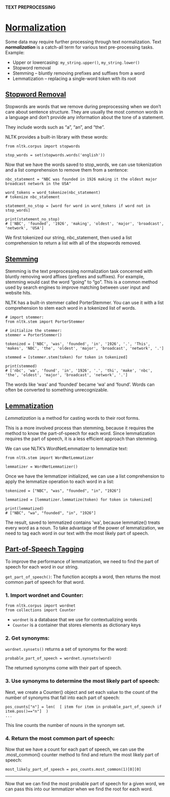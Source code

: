 #### TEXT PREPROCESSING
# [Normalization](https://www.codecademy.com/paths/build-chatbots-with-python/tracks/rule-based-chatbots/modules/nlp-text-preprocessing/lessons/text-preprocessing/exercises/normalization)
Some data may require further processing through text normalization. Text ***normalization*** is a catch-all term for various text pre-processing tasks.
Example:
* Upper or lowercasing: `my_string.upper()`, `my_string.lower()`
* Stopword removal
* Stemming – bluntly removing prefixes and suffixes from a word
* Lemmatization – replacing a single-word token with its root

## [Stopword Removal](https://www.codecademy.com/paths/build-chatbots-with-python/tracks/rule-based-chatbots/modules/nlp-text-preprocessing/lessons/text-preprocessing/exercises/stopword-removal)
Stopwords are words that we remove during preprocessing when we don’t care about sentence structure. They are usually the most common words in a language and don’t provide any information about the tone of a statement.

They include words such as “a”, “an”, and “the”.

NLTK provides a built-in library with these words:
```
from nltk.corpus import stopwords 

stop_words = set(stopwords.words('english')) 
```
Now that we have the words saved to stop_words, we can use tokenization and a list comprehension to remove them from a sentence:
```
nbc_statement = "NBC was founded in 1926 making it the oldest major broadcast network in the USA"

word_tokens = word_tokenize(nbc_statement) 
# tokenize nbc_statement

statement_no_stop = [word for word in word_tokens if word not in stop_words]

print(statement_no_stop)
# ['NBC', 'founded', '1926', 'making', 'oldest', 'major', 'broadcast', 'network', 'USA']
```
We first tokenized our string, nbc_statement, then used a list comprehension to return a list with all of the stopwords removed.

## [Stemming](https://www.codecademy.com/paths/build-chatbots-with-python/tracks/rule-based-chatbots/modules/nlp-text-preprocessing/lessons/text-preprocessing/exercises/stemming)
Stemming is the text preprocessing normalization task concerned with bluntly removing word affixes (prefixes and suffixes).
For example, stemming would cast the word “going” to “go”. This is a common method used by search engines to improve matching between user input and website hits.

NLTK has a built-in stemmer called PorterStemmer. You can use it with a list comprehension to stem each word in a tokenized list of words.
```
# import stemmer:
from nltk.stem import PorterStemmer

# initialize the stemmer:
stemmer = PorterStemmer()

tokenized = ['NBC', 'was', 'founded', 'in', '1926', '.', 'This', 'makes', 'NBC', 'the', 'oldest', 'major', 'broadcast', 'network', '.']

stemmed = [stemmer.stem(token) for token in tokenized]

print(stemmed)
# ['nbc', 'wa', 'found', 'in', '1926', '.', 'thi', 'make', 'nbc', 'the', 'oldest', 'major', 'broadcast', 'network', '.']
```
The words like ‘was’ and ‘founded’ became ‘wa’ and ‘found’.
Words can often be converted to something unrecognizable.
## [Lemmatization](https://www.codecademy.com/paths/build-chatbots-with-python/tracks/rule-based-chatbots/modules/nlp-text-preprocessing/lessons/text-preprocessing/exercises/lemmatization)
*Lemmatization* is a method for casting words to their root forms.

This is a more involved process than stemming, because it requires the method to know the part-of-speech for each word. Since lemmatization requires the part of speech, it is a less efficient approach than stemming.

We can use NLTK’s WordNetLemmatizer to lemmatize text:
```
from nltk.stem import WordNetLemmatizer

lemmatizer = WordNetLemmatizer()
```
Once we have the lemmatizer initialized, we can use a list comprehension to apply the lemmatize operation to each word in a list:
```
tokenized = ["NBC", "was", "founded", "in", "1926"]

lemmatized = [lemmatizer.lemmatize(token) for token in tokenized]

print(lemmatized)
# ["NBC", "wa", "founded", "in", "1926"]
```
The result, saved to lemmatized contains 'wa', because lemmatize() treats every word as a noun. To take advantage of the power of lemmatization, we need to tag each word in our text with the most likely part of speech. 

## [Part-of-Speech Tagging](https://www.codecademy.com/paths/build-chatbots-with-python/tracks/rule-based-chatbots/modules/nlp-text-preprocessing/lessons/text-preprocessing/exercises/part-of-speech-tagging)
To improve the performance of lemmatization, we need to find the part of speech for each word in our string.

`get_part_of_speech()`: The function accepts a word, then returns the most common part of speech for that word.

### 1. Import wordnet and Counter:
```
from nltk.corpus import wordnet
from collections import Counter
```
* `wordnet` is a database that we use for contextualizing words
* `Counter` is a container that stores elements as dictionary keys

### 2. Get synonyms:
`wordnet.synsets()` returns a set of synonyms for the word:
```
probable_part_of_speech = wordnet.synsets(word)
```
The returned synonyms come with their part of speech.
### 3. Use synonyms to determine the most likely part of speech:
Next, we create a Counter() object and set each value to the count of the number of synonyms that fall into each part of speech:
```
pos_counts["n"] = len(  [ item for item in probable_part_of_speech if item.pos()=="n"]  )
... 
```
This line counts the number of nouns in the synonym set.
### 4. Return the most common part of speech:
Now that we have a count for each part of speech, we can use the .most_common() counter method to find and return the most likely part of speech:
```
most_likely_part_of_speech = pos_counts.most_common(1)[0][0]
```
<hr />
Now that we can find the most probable part of speech for a given word, we can pass this into our lemmatizer when we find the root for each word.
